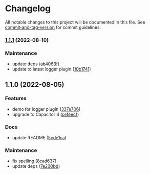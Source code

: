 # Changelog

All notable changes to this project will be documented in this file. See [commit-and-tag-version](https://github.com/absolute-version/commit-and-tag-version) for commit guidelines.

### [1.1.1](https://github.com/aparajita/capacitor-logger-demo/compare/v1.1.0...v1.1.1) (2022-08-10)


### Maintenance

* update deps ([ab4063f](https://github.com/aparajita/capacitor-logger-demo/commit/ab4063f4d8c64d1a6df30903a82180cc6e903e11))
* update to latest logger plugin ([10b1741](https://github.com/aparajita/capacitor-logger-demo/commit/10b17410792c2a1617fb5707eebe24a19cfb0c48))

## 1.1.0 (2022-08-05)


### Features

* demo for logger plugin ([337e706](https://github.com/aparajita/capacitor-logger-demo/commit/337e7068bc5cef63c135e9a3268b3e15795c25dc))
* upgrade to Capacitor 4 ([cefeecf](https://github.com/aparajita/capacitor-logger-demo/commit/cefeecf5bd6ff54945f419aeaf9a557ecaf45400))


### Docs

* update README ([5cde1ca](https://github.com/aparajita/capacitor-logger-demo/commit/5cde1ca51b55fec6ce1abe3bf0c1ac15e1cdaccc))


### Maintenance

* fix spelling ([8cad637](https://github.com/aparajita/capacitor-logger-demo/commit/8cad6372504ee819783e7432b9f340e3d61548dd))
* update deps ([7e200bd](https://github.com/aparajita/capacitor-logger-demo/commit/7e200bdc3160aaf3bfde5d420961fc74e5b8cd58))
